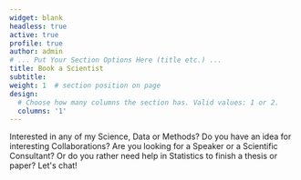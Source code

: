 ```yaml
---
widget: blank
headless: true
active: true
profile: true 
author: admin
# ... Put Your Section Options Here (title etc.) ...
title: Book a Scientist
subtitle:
weight: 1  # section position on page
design:
  # Choose how many columns the section has. Valid values: 1 or 2.
  columns: '1'
---
```


Interested in any of my Science, Data or Methods? Do you have an idea for interesting Collaborations? Are you looking for a Speaker or a Scientific Consultant? Or do you rather need help in Statistics to finish a thesis or paper? Let's chat!

